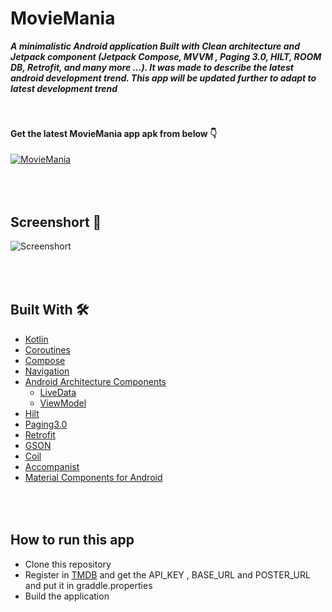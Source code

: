 
# MovieMania
***A minimalistic Android application Built with Clean architecture and Jetpack component (Jetpack Compose, MVVM , Paging
3.0, HILT, ROOM DB, Retrofit, and many more …). It was made to describe the latest android development trend. This app will be updated further to adapt to latest development trend***

#### <br/><br/>Get the latest MovieMania app apk from below 👇
[![MovieMania](https://img.shields.io/badge/MovieMania-APK-blue)]([https://github.com/Farhandroid/AndroidCleanArchitecture/releases/download/Latest/MovieMania-debug.apk](https://github.com/waghmarepatil/Movie-Mania/blob/main/Movie%20Mania.apk))

## <br/><br/>Screenshort 📸
![Screenshort](https://user-images.githubusercontent.com/32593150/154197554-9325bc59-1f29-44b3-a85b-d7561ea158df.jpg)

## <br/><br/>Built With 🛠
- [Kotlin](https://kotlinlang.org/) 
- [Coroutines](https://kotlinlang.org/docs/reference/coroutines-overview.html) 
- [Compose](https://developer.android.com/jetpack/compose) 
- [Navigation](https://developer.android.com/guide/navigation)
- [Android Architecture Components](https://developer.android.com/topic/libraries/architecture) 
  - [LiveData](https://developer.android.com/topic/libraries/architecture/livedata)
  - [ViewModel](https://developer.android.com/topic/libraries/architecture/viewmodel)
- [Hilt](https://dagger.dev/hilt/)
- [Paging3.0](https://developer.android.com/topic/libraries/architecture/paging/v3-overview)
- [Retrofit](https://square.github.io/retrofit/)
- [GSON](https://github.com/google/gson) 
- [Coil](https://github.com/chrisbanes/accompanist/blob/main/coil/README.md)
- [Accompanist](https://google.github.io/accompanist/)
- [Material Components for Android](https://github.com/material-components/material-components-android) 

## <br/><br/> How to run this app
- Clone this repository
- Register in  [TMDB](https://developers.themoviedb.org/) and get the API_KEY , BASE_URL and POSTER_URL and put it in graddle.properties
- Build the application
